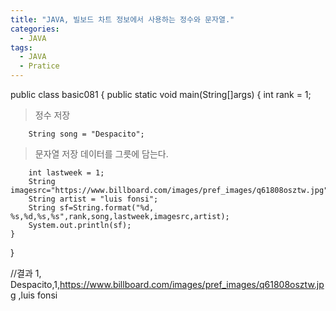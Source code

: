 ```yaml
---
title: "JAVA, 빌보드 차트 정보에서 사용하는 정수와 문자열."
categories:
  - JAVA
tags:
  - JAVA
  - Pratice
---
```


public class basic081 {
	public static void main(String[]args) {
		int rank = 1; 
        
>정수 저장 

		String song = "Despacito"; 
        
>문자열 저장
>데이터를 그릇에 담는다.

		int lastweek = 1;
		String imagesrc="https://www.billboard.com/images/pref_images/q61808osztw.jpg";
		String artist = "luis fonsi";
		String sf=String.format("%d, %s,%d,%s,%s",rank,song,lastweek,imagesrc,artist);
		System.out.println(sf);
	}
}

//결과
    1, Despacito,1,https://www.billboard.com/images/pref_images/q61808osztw.jpg ,luis fonsi
